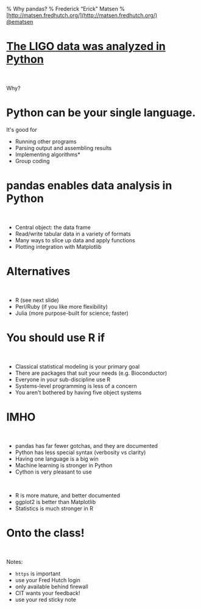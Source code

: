 % Why pandas?
% Frederick &#8220;Erick" Matsen
% [http://matsen.fredhutch.org/](http://matsen.fredhutch.org/) <br> [\@ematsen](https://twitter.com/ematsen)

#
<section data-background="http://aasnova.org/wp-content/uploads/2016/02/fig1_large.png"> </section>

# [The LIGO data was analyzed in Python](https://losc.ligo.org/s/events/GW150914/GW150914_tutorial.html)

&nbsp;

Why?

# Python can be your single language.

It's good for

<ul>
<li class="fragment"> Running other programs
<li class="fragment"> Parsing output and assembling results
<li class="fragment"> Implementing algorithms*
<li class="fragment"> Group coding
</ul>


# pandas enables data analysis in Python

&nbsp;

* Central object: the data frame
* Read/write tabular data in a variety of formats
* Many ways to slice up data and apply functions
* Plotting integration with Matplotlib


# Alternatives

&nbsp;

* R (see next slide)
* Perl/Ruby (if you like more flexibility)
* Julia (more purpose-built for science; faster)


# You should use R if

&nbsp;

* Classical statistical modeling is your primary goal
* There are packages that suit your needs (e.g. Bioconductor)
* Everyone in your sub-discipline use R
* Systems-level programming is less of a concern
* You aren't bothered by having five object systems



# IMHO

&nbsp;

* pandas has far fewer gotchas, and they are documented
* Python has less special syntax (verbosity vs clarity)
* Having one language is a big win
* Machine learning is stronger in Python
* Cython is very pleasant to use

&nbsp;

* R is more mature, and better documented
* ggplot2 is better than Matplotlib
* Statistics is much stronger in R


# Onto the class!

<div style="font-size: 1.7em">
<https://jupyterhub.fhcrc.org>
</div>

&nbsp;

Notes:

* `https` is important
* use your Fred Hutch login
* only available behind firewall
* CIT wants your feedback!
* use your red sticky note
